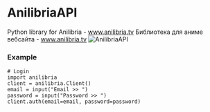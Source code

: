 # AnilibriaAPI
Python library for Anilibria -  www.anilibria.tv
Библиотека для аниме вебсайта - www.anilibria.tv
![AnilibriaAPI](https://anilibria.app/res/images/og_image.jpg?1598792059)

### Example
```python3
# Login
import anilibria
client = anilibria.Client()
email = input("Email >> ")
password = input("Password >> ")
client.auth(email=email, password=password)
```
